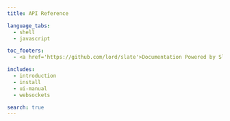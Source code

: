 ```yaml
---
title: API Reference

language_tabs:
  - shell
  - javascript

toc_footers:
  - <a href='https://github.com/lord/slate'>Documentation Powered by Slate</a>

includes:
  - introduction
  - install
  - ui-manual
  - websockets

search: true
---
```

